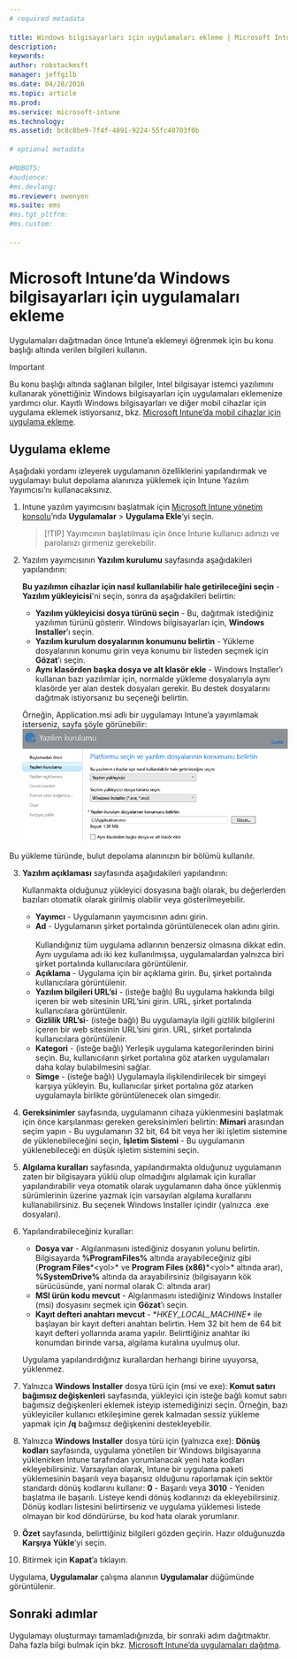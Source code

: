 ```yaml
---
# required metadata

title: Windows bilgisayarları için uygulamaları ekleme | Microsoft Intune
description:
keywords:
author: robstackmsft
manager: jeffgilb
ms.date: 04/28/2016
ms.topic: article
ms.prod:
ms.service: microsoft-intune
ms.technology:
ms.assetid: bc8c8be9-7f4f-4891-9224-55fc40703f0b

# optional metadata

#ROBOTS:
#audience:
#ms.devlang:
ms.reviewer: owenyen
ms.suite: ems
#ms.tgt_pltfrm:
#ms.custom:

---
```


# Microsoft Intune’da Windows bilgisayarları için uygulamaları ekleme

Uygulamaları dağıtmadan önce Intune’a eklemeyi öğrenmek için bu konu başlığı altında verilen bilgileri kullanın.

> [!IMPORTANT]
> Bu konu başlığı altında sağlanan bilgiler, Intel bilgisayar istemci yazılımını kullanarak yönettiğiniz Windows bilgisayarları için uygulamaları eklemenize yardımcı olur. Kayıtlı Windows bilgisayarları ve diğer mobil cihazlar için uygulama eklemek istiyorsanız, bkz. [Microsoft Intune’da mobil cihazlar için uygulama ekleme](add-apps-for-mobile-devices-in-microsoft-intune.md).


## Uygulama ekleme
Aşağıdaki yordamı izleyerek uygulamanın özelliklerini yapılandırmak ve uygulamayı bulut depolama alanınıza yüklemek için Intune Yazılım Yayımcısı’nı kullanacaksınız.

1.  Intune yazılım yayımcısını başlatmak için [Microsoft Intune yönetim konsolu](https://manage.microsoft.com)’nda **Uygulamalar** &gt; **Uygulama Ekle**‘yi seçin.

    > [!TIP] Yayımcının başlatılması için önce Intune kullanıcı adınızı ve parolanızı girmeniz gerekebilir.



2.  Yazılım yayımcısının **Yazılım kurulumu** sayfasında aşağıdakileri yapılandırın:

    **Bu yazılımın cihazlar için nasıl kullanılabilir hale getirileceğini seçin** - **Yazılım yükleyicisi**'ni seçin, sonra da aşağıdakileri belirtin:

    - **Yazılım yükleyicisi dosya türünü seçin** - Bu, dağıtmak istediğiniz yazılımın türünü gösterir. Windows bilgisayarları için, **Windows Installer**’ı seçin.
    - **Yazılım kurulum dosyalarının konumunu belirtin** - Yükleme dosyalarının konumu girin veya konumu bir listeden seçmek için **Gözat**’ı seçin.
    - **Aynı klasörden başka dosya ve alt klasör ekle** - Windows Installer’ı kullanan bazı yazılımlar için, normalde yükleme dosyalarıyla aynı klasörde yer alan destek dosyaları gerekir. Bu destek dosyalarını dağıtmak istiyorsanız bu seçeneği belirtin.

    Örneğin, Application.msi adlı bir uygulamayı Intune’a yayımlamak isterseniz, sayfa şöyle görünebilir: ![Bilgisayar Yazılım Yayımcısı](./media/publisher-for-pc.png)

   Bu yükleme türünde, bulut depolama alanınızın bir bölümü kullanılır.

3.  **Yazılım açıklaması** sayfasında aşağıdakileri yapılandırın:

    Kullanmakta olduğunuz yükleyici dosyasına bağlı olarak, bu değerlerden bazıları otomatik olarak girilmiş olabilir veya gösterilmeyebilir.

    - **Yayımcı** - Uygulamanın yayımcısının adını girin.
    - **Ad** - Uygulamanın şirket portalında görüntülenecek olan adını girin.<br /><br />Kullandığınız tüm uygulama adlarının benzersiz olmasına dikkat edin. Aynı uygulama adı iki kez kullanılmışsa, uygulamalardan yalnızca biri şirket portalında kullanıcılara görüntülenir.
    - **Açıklama** - Uygulama için bir açıklama girin. Bu, şirket portalında kullanıcılara görüntülenir.
    - **Yazılım bilgileri URL’si** - (isteğe bağlı) Bu uygulama hakkında bilgi içeren bir web sitesinin URL’sini girin. URL, şirket portalında kullanıcılara görüntülenir.
    - **Gizlilik URL’si**- (isteğe bağlı) Bu uygulamayla ilgili gizlilik bilgilerini içeren bir web sitesinin URL’sini girin. URL, şirket portalında kullanıcılara görüntülenir.
    - **Kategori** - (isteğe bağlı) Yerleşik uygulama kategorilerinden birini seçin. Bu, kullanıcıların şirket portalına göz atarken uygulamaları daha kolay bulabilmesini sağlar.
    - **Simge** - (isteğe bağlı) Uygulamayla ilişkilendirilecek bir simgeyi karşıya yükleyin. Bu, kullanıcılar şirket portalına göz atarken uygulamayla birlikte görüntülenecek olan simgedir.



4.  **Gereksinimler** sayfasında, uygulamanın cihaza yüklenmesini başlatmak için önce karşılanması gereken gereksinimleri belirtin: **Mimari** arasından seçim yapın - Bu uygulamanın 32 bit, 64 bit veya her iki işletim sistemine de yüklenebileceğini seçin, **İşletim Sistemi** - Bu uygulamanın yüklenebileceği en düşük işletim sistemini seçin.

5.  **Algılama kuralları** sayfasında, yapılandırmakta olduğunuz uygulamanın zaten bir bilgisayara yüklü olup olmadığını algılamak için kurallar yapılandırabilir veya otomatik olarak uygulamanın daha önce yüklenmiş sürümlerinin üzerine yazmak için varsayılan algılama kurallarını kullanabilirsiniz. Bu seçenek Windows Installer içindir (yalnızca .exe dosyaları).
6.  
    Yapılandırabileceğiniz kurallar:
    - **Dosya var** - Algılanmasını istediğiniz dosyanın yolunu belirtin. Bilgisayarda **%ProgramFiles%** altında arayabileceğiniz gibi (**Program Files**\*&lt;yol&gt;* ve **Program Files (x86)**\*&lt;yol&gt;* altında arar), **%SystemDrive%** altında da arayabilirsiniz (bilgisayarın kök sürücüsünde, yani normal olarak C: altında arar)
    - **MSI ürün kodu mevcut** - Algılanmasını istediğiniz Windows Installer (msi) dosyasını seçmek için **Gözat**’ı seçin. 
    - **Kayıt defteri anahtarı mevcut** - **HKEY_LOCAL_MACHINE\** ile başlayan bir kayıt defteri anahtarı belirtin. Hem 32 bit hem de 64 bit kayıt defteri yollarında arama yapılır. Belirttiğiniz anahtar iki konumdan birinde varsa, algılama kuralına uyulmuş olur.

    Uygulama yapılandırdığınız kurallardan herhangi birine uyuyorsa, yüklenmez.

7.  Yalnızca **Windows Installer** dosya türü için (msi ve exe): **Komut satırı bağımsız değişkenleri** sayfasında, yükleyici için isteğe bağlı komut satırı bağımsız değişkenleri eklemek isteyip istemediğinizi seçin. Örneğin, bazı yükleyiciler kullanıcı etkileşimine gerek kalmadan sessiz yükleme yapmak için **/q** bağımsız değişkenini destekleyebilir.

8.  Yalnızca **Windows Installer** dosya türü için (yalnızca exe): **Dönüş kodları** sayfasında, uygulama yönetilen bir Windows bilgisayarına yüklenirken Intune tarafından yorumlanacak yeni hata kodları ekleyebilirsiniz.
    Varsayılan olarak, Intune bir uygulama paketi yüklemesinin başarılı veya başarısız olduğunu raporlamak için sektör standardı dönüş kodlarını kullanır: **0** - Başarılı veya **3010** - Yeniden başlatma ile başarılı. Listeye kendi dönüş kodlarınızı da ekleyebilirsiniz. Dönüş kodları listesini belirtirseniz ve uygulama yüklemesi listede olmayan bir kod döndürürse, bu kod hata olarak yorumlanır.

9.  **Özet** sayfasında, belirttiğiniz bilgileri gözden geçirin. Hazır olduğunuzda **Karşıya Yükle**’yi seçin.

10. Bitirmek için **Kapat**’a tıklayın.

Uygulama, **Uygulamalar** çalışma alanının **Uygulamalar** düğümünde görüntülenir.

## Sonraki adımlar

Uygulamayı oluşturmayı tamamladığınızda, bir sonraki adım dağıtmaktır. Daha fazla bilgi bulmak için bkz. [Microsoft Intune’da uygulamaları dağıtma](deploy-apps.md).

<!--HONumber=Jun16_HO2-->


